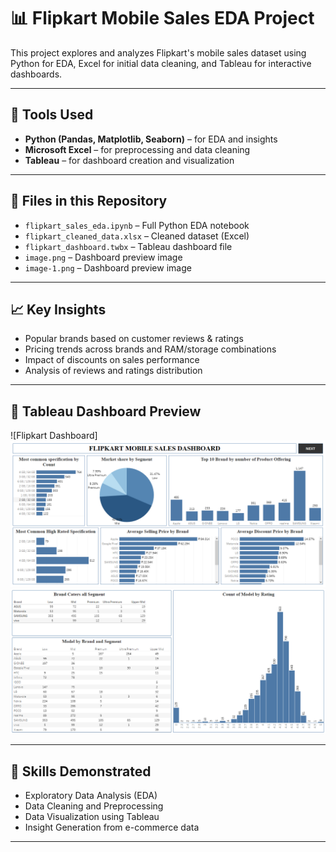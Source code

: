 # 📊 Flipkart Mobile Sales EDA Project

This project explores and analyzes Flipkart's mobile sales dataset using Python for EDA, Excel for initial data cleaning, and Tableau for interactive dashboards.

---

## 🚀 Tools Used
- **Python (Pandas, Matplotlib, Seaborn)** – for EDA and insights
- **Microsoft Excel** – for preprocessing and data cleaning
- **Tableau** – for dashboard creation and visualization

---

## 📁 Files in this Repository
- `flipkart_sales_eda.ipynb` – Full Python EDA notebook
- `flipkart_cleaned_data.xlsx` – Cleaned dataset (Excel)
- `flipkart_dashboard.twbx` – Tableau dashboard file
- `image.png` – Dashboard preview image
- `image-1.png` – Dashboard preview image

---

## 📈 Key Insights
- Popular brands based on customer reviews & ratings
- Pricing trends across brands and RAM/storage combinations
- Impact of discounts on sales performance
- Analysis of reviews and ratings distribution

---

## 📸 Tableau Dashboard Preview

![Flipkart Dashboard]![alt text](image.png) ![alt text](image-1.png)

---

## 🧠 Skills Demonstrated
- Exploratory Data Analysis (EDA)
- Data Cleaning and Preprocessing
- Data Visualization using Tableau
- Insight Generation from e-commerce data

---